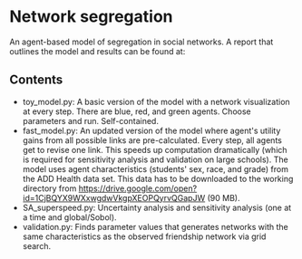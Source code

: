 # Network segregation
An agent-based model of segregation in social networks. A report that outlines the model and results can be found at: 

## Contents
* toy_model.py: A basic version of the model with a network visualization at every step. There are blue, red, and green agents. Choose parameters and run. Self-contained.
* fast_model.py: An updated version of the model where agent's utility gains from all possible links are pre-calculated. Every step,  all agents get to revise one link. This speeds up computation dramatically (which is required for sensitivity analysis and validation on large schools). The model uses agent characteristics (students' sex, race, and grade) from the ADD Health data set. This data has to be downloaded to the working directory from https://drive.google.com/open?id=1CjBQYX9WXxwgdwVkgpXEOPQyrvQGapJW (90 MB).
* SA_superspeed.py: Uncertainty analysis and sensitivity analysis (one at a time and global/Sobol).
* validation.py: Finds parameter values that generates networks with the same characteristics as the observed friendship network via grid search.
